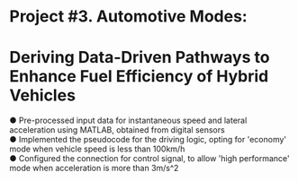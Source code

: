 # Project #3. Automotive Modes:
# Deriving Data-Driven Pathways to Enhance Fuel Efficiency of Hybrid Vehicles

● Pre-processed input data for instantaneous speed and lateral acceleration using MATLAB, obtained from digital sensors                      
● Implemented the pseudocode for the driving logic, opting for 'economy' mode when vehicle speed is less than 100km/h                   
● Configured the connection for control signal, to allow 'high performance' mode when acceleration is more than 3m/s^2                
